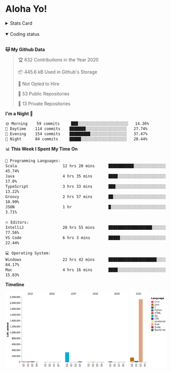 # Aloha Yo!

<details>
<summary>Stats Card</summary>
 
[![Anurag's github stats](https://github-readme-stats.vercel.app/api?username=GarfieldZHU&show_icons=true&theme=tokyonight)](https://github.com/anuraghazra/github-readme-stats)
 
</details>

<br/>

<details open>

<summary>Coding status</summary>

<br/>

<!--START_SECTION:waka-->
**🐱 My Github Data** 

> 🏆 632 Contributions in the Year 2020
 > 
> 📦 445.6 kB Used in Github's Storage 
 > 
> 🚫 Not Opted to Hire
 > 
> 📜 53 Public Repositories
 > 
> 🔑 13 Private Repositories 

**I'm a Night 🦉** 

```text
🌞 Morning    59 commits     ███░░░░░░░░░░░░░░░░░░░░░░   14.36% 
🌆 Daytime    114 commits    ███████░░░░░░░░░░░░░░░░░░   27.74% 
🌃 Evening    154 commits    █████████░░░░░░░░░░░░░░░░   37.47% 
🌙 Night      84 commits     █████░░░░░░░░░░░░░░░░░░░░   20.44%

```


📊 **This Week I Spent My Time On** 

```text
💬 Programming Languages: 
Scala                    12 hrs 20 mins      ███████████░░░░░░░░░░░░░░   45.74% 
Java                     4 hrs 35 mins       ████░░░░░░░░░░░░░░░░░░░░░   17.0% 
TypeScript               3 hrs 33 mins       ███░░░░░░░░░░░░░░░░░░░░░░   13.22% 
Groovy                   2 hrs 57 mins       ██░░░░░░░░░░░░░░░░░░░░░░░   10.99% 
JSON                     1 hr                █░░░░░░░░░░░░░░░░░░░░░░░░   3.71%

🔥 Editors: 
IntelliJ                 20 hrs 55 mins      ███████████████████░░░░░░   77.56% 
VS Code                  6 hrs 3 mins        █████░░░░░░░░░░░░░░░░░░░░   22.44%

💻 Operating System: 
Windows                  22 hrs 42 mins      █████████████████████░░░░   84.17% 
Mac                      4 hrs 16 mins       ████░░░░░░░░░░░░░░░░░░░░░   15.83%

```

**Timeline**

![Chart not found](https://github.com/GarfieldZHU/GarfieldZHU/blob/master/charts/bar_graph.png) 


<!--END_SECTION:waka-->

</details>
